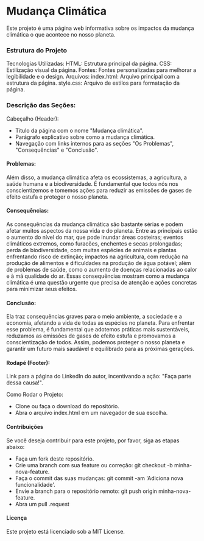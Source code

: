 # Mudança Climática
Este projeto é uma página web informativa sobre os impactos da mudança climática o que acontece no nosso planeta.

### Estrutura do Projeto
Tecnologias Utilizadas:
HTML: Estrutura principal da página.
CSS: Estilização visual da página.
Fontes: Fontes personalizadas para melhorar a legibilidade e o design.
Arquivos:
index.html: Arquivo principal com a estrutura da página.
style.css: Arquivo de estilos para formatação da página.

### Descrição das Seções:
Cabeçalho (Header):
* Título da página com o nome "Mudança climática".
* Parágrafo explicativo sobre como a mudança climática.
* Navegação com links internos para as seções "Os Problemas", "Consequências" e "Conclusão".

#### Problemas:

Além disso, a mudança climática afeta os ecossistemas, a agricultura, a saúde
 humana e a biodiversidade. É fundamental que todos nós nos conscientizemos e tomemos ações para reduzir as emissões de gases de efeito estufa e proteger o nosso planeta.

#### Consequências:

As consequências da mudança climática são bastante sérias e podem afetar muitos aspectos da nossa vida e do planeta. Entre as principais estão o aumento do nível do mar, que pode inundar áreas costeiras; eventos climáticos extremos, como furacões, enchentes e secas prolongadas; perda de biodiversidade, com muitas espécies de animais e plantas enfrentando risco de extinção; impactos na agricultura, com redução na produção de alimentos e dificuldades na produção de água potável; além de problemas de saúde, como o aumento de doenças relacionadas ao calor e à má qualidade do ar. Essas consequências mostram como a mudança climática é uma questão urgente que precisa de atenção e ações concretas para minimizar seus efeitos.

#### Conclusão:

Ela traz consequências graves para o meio ambiente, a sociedade e a economia, afetando a vida de todas as espécies no planeta. Para enfrentar esse problema, é fundamental que adotemos práticas mais sustentáveis, reduzamos as emissões de gases de efeito estufa e promovamos a conscientização de todos. Assim, podemos proteger o nosso planeta e garantir um futuro mais saudável e equilibrado para as próximas gerações.

#### Rodapé (Footer):

Link para a página do LinkedIn do autor, incentivando a ação: "Faça parte dessa causa!".

Como Rodar o Projeto:
* Clone ou faça o download do repositório.
* Abra o arquivo index.html em um navegador de sua escolha.

#### Contribuições
Se você deseja contribuir para este projeto, por favor, siga as etapas abaixo:
* Faça um fork deste repositório.
* Crie uma branch com sua feature ou correção: git checkout -b minha-nova-feature.
* Faça o commit das suas mudanças: git commit -am 'Adiciona nova funcionalidade'.
* Envie a branch para o repositório remoto: git push origin minha-nova-feature.
* Abra um pull .request

#### Licença
Este projeto está licenciado sob a MIT License.
